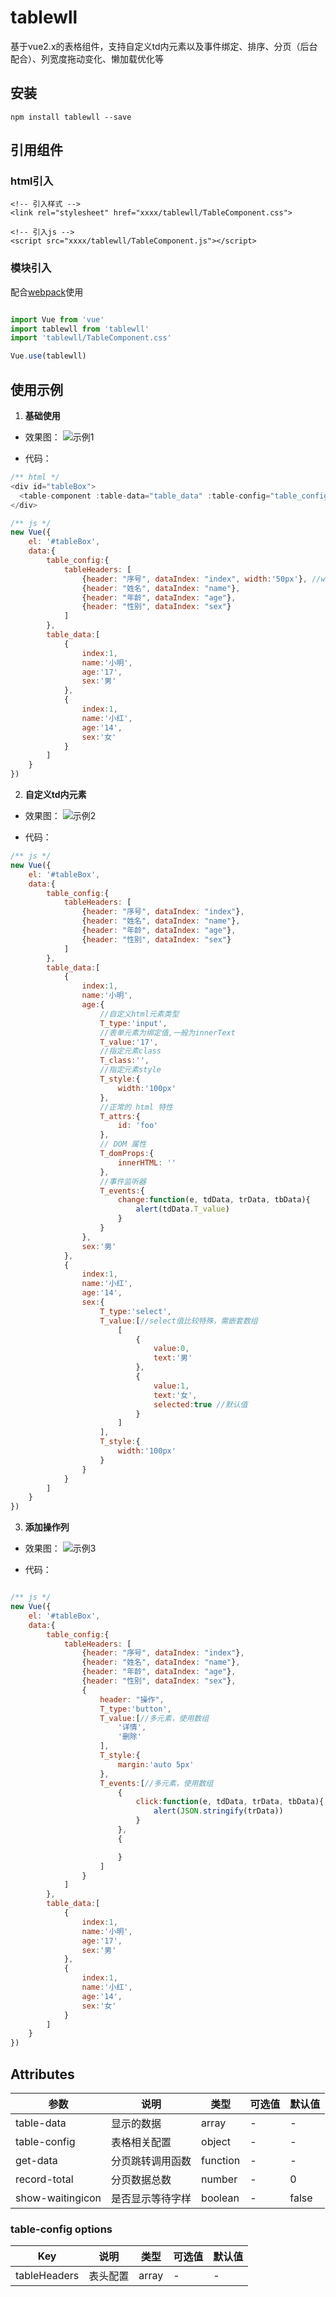 ﻿# tablewll
基于vue2.x的表格组件，支持自定义td内元素以及事件绑定、排序、分页（后台配合）、列宽度拖动变化、懒加载优化等
## 安装
    npm install tablewll --save
## 引用组件
### html引入

    <!-- 引入样式 -->
    <link rel="stylesheet" href="xxxx/tablewll/TableComponent.css">

    <!-- 引入js -->
    <script src="xxxx/tablewll/TableComponent.js"></script>
    
### 模块引入
配合[webpack](https://webpack.js.org/)使用
```javascript

import Vue from 'vue'
import tablewll from 'tablewll'
import 'tablewll/TableComponent.css'

Vue.use(tablewll)

```

## 使用示例

1. **基础使用**

* 效果图：
![示例1](https://github.com/Lost-Kun/tablewll/blob/master/images/demo1.png)

* 代码：
```javascript
/** html */
<div id="tableBox">
  <table-component :table-data="table_data" :table-config="table_config"></table-component>
</div>

/** js */
new Vue({
	el: '#tableBox',
	data:{
		table_config:{
			tableHeaders: [
				{header: "序号", dataIndex: "index", width:'50px'}, //width设置列宽
				{header: "姓名", dataIndex: "name"},
				{header: "年龄", dataIndex: "age"},
				{header: "性别", dataIndex: "sex"}
			]
		},
		table_data:[
			{
				index:1,
				name:'小明',
				age:'17',
				sex:'男'
			},
			{
				index:1,
				name:'小红',
				age:'14',
				sex:'女'
			}
		]
	}
})

```

2. **自定义td内元素**
* 效果图：
![示例2](https://github.com/Lost-Kun/tablewll/blob/master/images/demo2.png)

* 代码：
```javascript
/** js */
new Vue({
	el: '#tableBox',
	data:{
		table_config:{
			tableHeaders: [
				{header: "序号", dataIndex: "index"},
				{header: "姓名", dataIndex: "name"},
				{header: "年龄", dataIndex: "age"},
				{header: "性别", dataIndex: "sex"}
			]
		},
		table_data:[
			{
				index:1,
				name:'小明',
				age:{
					//自定义html元素类型
					T_type:'input',
					//表单元素为绑定值,一般为innerText
					T_value:'17',
					//指定元素class
					T_class:'',
					//指定元素style
					T_style:{
						width:'100px'
					},
					//正常的 html 特性
					T_attrs:{
						id: 'foo'
					},
					// DOM 属性
					T_domProps:{
						innerHTML: ''
					},
					//事件监听器
					T_events:{
						change:function(e, tdData, trData, tbData){
							alert(tdData.T_value)
						}
					}
				},
				sex:'男'
			},
			{
				index:1,
				name:'小红',
				age:'14',
				sex:{
					T_type:'select',
					T_value:[//select值比较特殊，需嵌套数组
						[
							{
								value:0,
								text:'男'
							},
							{
								value:1,
								text:'女',
								selected:true //默认值
							}
						]
					],
					T_style:{
						width:'100px'
					}
				}
			}
		]
	}
})
```

3. **添加操作列**

* 效果图：
![示例3](https://github.com/Lost-Kun/tablewll/blob/master/images/demo3.png)

* 代码：
```javascript

/** js */
new Vue({
	el: '#tableBox',
	data:{
		table_config:{
			tableHeaders: [
				{header: "序号", dataIndex: "index"},
				{header: "姓名", dataIndex: "name"},
				{header: "年龄", dataIndex: "age"},
				{header: "性别", dataIndex: "sex"},
				{
					header: "操作",
					T_type:'button',
                    T_value:[//多元素，使用数组
						'详情',
						'删除'
					],
                    T_style:{
                        margin:'auto 5px'
                    },
					T_events:[//多元素，使用数组
						{
							click:function(e, tdData, trData, tbData){
								alert(JSON.stringify(trData))
							}
						},
						{

						}
					]
				}
			]
		},
		table_data:[
			{
				index:1,
				name:'小明',
				age:'17',
				sex:'男'
			},
			{
				index:1,
				name:'小红',
				age:'14',
				sex:'女'
			}
		]
	}
})

```

## Attributes
参数|说明|类型|可选值|默认值
-|-|-|-|-
table-data|显示的数据|array|-|-
table-config|表格相关配置|object|-|-
get-data|分页跳转调用函数|function|-|-
record-total|分页数据总数|number|-|0
show-waitingicon|是否显示等待字样|boolean|-|false

### table-config options
Key|说明|类型|可选值|默认值
-|-|-|-|-
tableHeaders|表头配置|array|-|-




